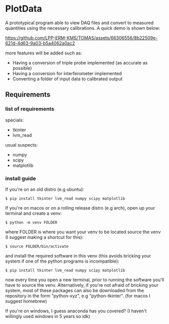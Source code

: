 # PlotData

A prototypical program able to view DAQ files and convert to measured quantities using the necessary calibrations. 
A quick demo is shown below:

https://github.com/LPP-ERM-KMS/TOMAS/assets/66306556/8b22509e-621d-4d63-9a03-b5a4062a0ac2



more features will be added such as:

- Having a conversion of triple probe implemented (as accurate as possible)
- Having a conversion for interferometer implemented
- Converting a folder of input data to calibrated output

## Requirements

### list of requirements
specials:
- tkinter
- lvm_read

usual suspects:
- numpy
- scipy
- matplotlib

### install guide
If you're on an old distro (e.g ubuntu):
```console
$ pip install tkinter lvm_read numpy scipy matplotlib
```

If you're on macos or on a rolling release distro (e.g arch), open up your
terminal and create a venv:
```console
$ python -m venv FOLDER
```
where FOLDER is where you want your venv to be located
source the venv (I suggest making a shortcut for this):

```console
$ source FOLDER/bin/activate
```
and install the required software in this venv (this avoids
bricking your system if one of the python programs is incompatible):

```console
$ pip install tkinter lvm_read numpy scipy matplotlib
```

now every time you open a new terminal, prior to running the software you'll have
to source the venv.
Alternatively, if you're not afraid of bricking your system, most of these packages
can also be downloaded from the repository in the form "python-xyz", e.g "python-tkinter".
(for macos I suggest homebrew)

If you're on windows, I guess anaconda has you covered? (I haven't willingly used windows in 5 years so idk)
